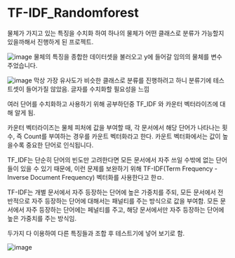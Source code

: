 # TF-IDF_Randomforest

물체가 가지고 있는 특징을 수치화 하여 하나의 물체가 어떤 클래스로 분류가 가능할지 있을까해서 진행하게 된 프로젝트.


![image](https://user-images.githubusercontent.com/62790857/212621932-88dfa586-b419-4717-961b-36b059616f17.png)
물체의 특징을 종합한 데이터셋을 불러오고 
y에 들어갈 임의의 물체를 변수 주었습니다.



![image](https://user-images.githubusercontent.com/62790857/212623407-90ca903b-8e38-47b5-90ea-663e35c9d1ec.png)
막상 가장 유사도가 비슷한 클래스로 분류를 진행하려고 하니 분류기에 테스트셋이 들어가질 않았음.
글자를 수치화할 필요성을 느낌

여러 단어를 수치화하고 사용하기 위해 공부하던중
TF_IDF 와 카운터 벡터라이즈에 대해 알게 됨.


카운터 벡터라이즈는 
물체 피처에 값을 부여할 때, 각 문서에서 해당 단어가 나타나는 횟수, 즉 Count를 부여하는 경우를 카운트 벡터화라고 한다. 카운트 벡터화에서는 값이 높을수록 중요한 단어로 인식됩니다.


TF_IDF는
단순히 단어의 빈도만 고려한다면 모든 문서에서 자주 쓰일 수밖에 없는 단어들이 있을 수 있기 때문에, 이런 문제를 보완하기 위해 TF-IDF(Term Frequency - Inverse Document Frequency) 벡터화를 사용한다고 한ㅁ.

TF-IDF는 개별 문서에서 자주 등장하는 단어에 높은 가중치를 주되, 모든 문서에서 전반적으로 자주 등장하는 단어에 대해서는 패널티를 주는 방식으로 값을 부여함. 모든 문서에서 자주 등장하는 단어에는 페널티를 주고, 해당 문서에서만 자주 등장하는 단어에 높은 가중치를 주는 방식임.

두가지 다 이용하여 다른 특징들과 조합 후 테스트기에 넣어 보기로 함.

![image](https://user-images.githubusercontent.com/62790857/212623597-a2f0c672-2edc-4be9-bb18-810eb9d1c587.png)



